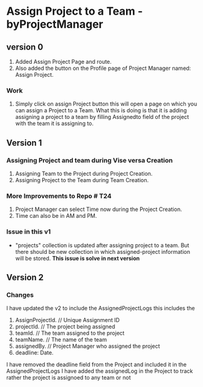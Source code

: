 # Assign Project to a Team - byProjectManager

## version 0

1. Added Assign Project Page and route.
2. Also added the button on the Profile page of Project Manager named: Assign Project.

### Work

1.  Simply click on assign Project button this will open a page on which you can assign a Project to a Team.
    What this is doing is that it is adding assigning a project to a team by filling Assignedto field of the project with the team it is assigning to.

## Version 1

### Assigning Project and team during Vise versa Creation

1. Assigning Team to the Project during Project Creation.
2. Assigning Project to the Team during Team Creation.

### More Improvements to Repo # T24

1. Project Manager can select Time now during the Project Creation.
2. Time can also be in AM and PM.

### Issue in this v1

- "projects" collection is updated after assigning project to a team. But there should be new collection in which assigned-project information will be stored. **This issue is solve in next version**
## Version 2

### Changes

I have updated the v2 to include the AssignedProjectLogs
this includes the

1.  AssignProjectId. // Unique Assignment ID
2.  projectId. // The project being assigned
3.  teamId. // The team assigned to the project
4.  teamName. // The name of the team
5.  assignedBy. // Project Manager who assigned the project
6.  deadline: Date.

I have removed the deadline field from the Project and included it in the AssignedProjectLogs
I have added the assignedLog in the Project to track rather the project is assignoed to any team or not
